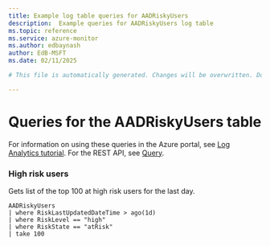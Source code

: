 ```yaml
---
title: Example log table queries for AADRiskyUsers
description:  Example queries for AADRiskyUsers log table
ms.topic: reference
ms.service: azure-monitor
ms.author: edbaynash
author: EdB-MSFT
ms.date: 02/11/2025

# This file is automatically generated. Changes will be overwritten. Do not change this file directly. 

---
```


# Queries for the AADRiskyUsers table

For information on using these queries in the Azure portal, see [Log Analytics tutorial](/azure/azure-monitor/logs/log-analytics-tutorial). For the REST API, see [Query](/rest/api/loganalytics/query).


### High risk users  


Gets list of the top 100 at high risk users for the last day.  

```query
AADRiskyUsers
| where RiskLastUpdatedDateTime > ago(1d)
| where RiskLevel == "high"
| where RiskState == "atRisk"
| take 100
```

